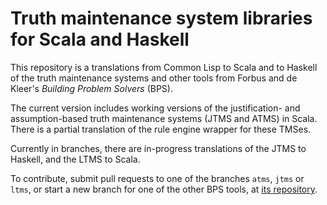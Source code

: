 # Truth maintenance system libraries for Scala and Haskell

This repository is a translations from Common Lisp to
Scala and to Haskell of the truth maintenance systems
and other tools from Forbus and de Kleer's _Building
Problem Solvers_ (BPS).

The current version includes working versions of the
justification- and assumption-based truth maintenance
systems (JTMS and ATMS) in Scala.  There is a partial
translation of the rule engine wrapper for these TMSes.

Currently in branches, there are in-progress translations
of the JTMS to Haskell, and the LTMS to Scala.

To contribute, submit pull requests to one of the branches `atms`,
`jtms` or `ltms`, or start a new branch for one of the other BPS
tools, at [its repository](https://github.com/jphmrst/bps-scala).
